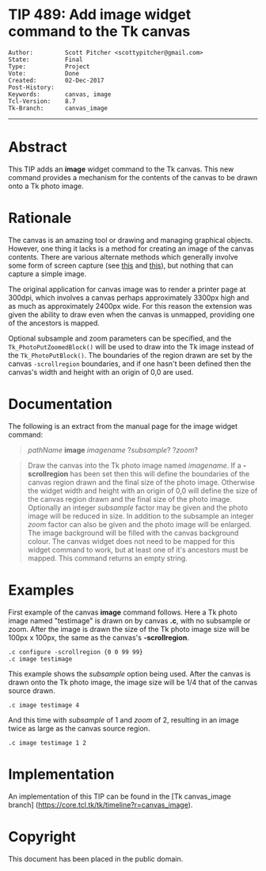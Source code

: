 # TIP 489: Add image widget command to the Tk canvas
	Author:         Scott Pitcher <scottypitcher@gmail.com>
	State:          Final
	Type:           Project
	Vote:           Done
	Created:        02-Dec-2017
	Post-History:
	Keywords:       canvas, image
	Tcl-Version:    8.7
	Tk-Branch:      canvas_image
-----

# Abstract

This TIP adds an **image** widget command to the Tk canvas. This new command provides a mechanism for the contents of the canvas to be drawn onto a Tk photo image.

# Rationale

The canvas is an amazing tool or drawing and managing graphical objects. However, one thing it lacks is a method for creating an image of the canvas contents. There are various alternate methods which generally involve some form of screen capture (see [this](https://wiki.tcl.tk/9127) and [this](https://wiki.tcl.tk/10415)), but nothing that can capture a simple image.

The original application for canvas image was to render a printer page at 300dpi, which involves a canvas perhaps approximately 3300px high and as much as approximately 2400px wide. For this reason the extension was given the ability to draw even when the canvas is unmapped, providing one of the ancestors is mapped.

Optional subsample and zoom parameters can be specified, and the `Tk_PhotoPutZoomedBlock()` will be used to draw into the Tk image instead of the `Tk_PhotoPutBlock()`. The boundaries of the region drawn are set by the canvas `-scrollregion` boundaries, and if one hasn't been defined then the canvas's width and height with an origin of 0,0 are used.

# Documentation

The following is an extract from the manual page for the image widget command:

> _pathName_ **image** _imagename_ ?_subsample_? ?_zoom_?

> Draw the canvas into the Tk photo image named _imagename_.  If a **-scrollregion** has been set then this will define the boundaries of the canvas region drawn and
> the final size of the photo image.  Otherwise the widget width and height with an origin of 0,0 will define the size of the canvas region drawn and the final
> size of the photo image.  Optionally an integer _subsample_ factor may be given and the photo image will be reduced in size. In addition to  the  subsample  an
> integer _zoom_ factor can also be given and the photo image will be enlarged. The image background will be filled with the canvas background colour. The canvas
> widget does not need to be mapped for this widget command to work, but at least one of it's ancestors must be mapped.  This command returns an empty string.

# Examples

First example of the canvas **image** command follows. Here a Tk photo image named "testimage" is drawn on by canvas **.c**, with no subsample or zoom. After the image is drawn the size of the Tk photo image size will be 100px x 100px, the same as the canvas's **-scrollregion**.

    .c configure -scrollregion {0 0 99 99}
    .c image testimage

This example shows the _subsample_ option being used. After the canvas is drawn onto the Tk photo image, the image size will be 1/4 that of the canvas source drawn.

    .c image testimage 4

And this time with _subsample_ of 1 and _zoom_ of 2, resulting in an image twice as large as the canvas source region.

    .c image testimage 1 2
 
# Implementation

An implementation of this TIP can be found in the [Tk canvas_image branch]
(https://core.tcl.tk/tk/timeline?r=canvas_image).

# Copyright

This document has been placed in the public domain.

